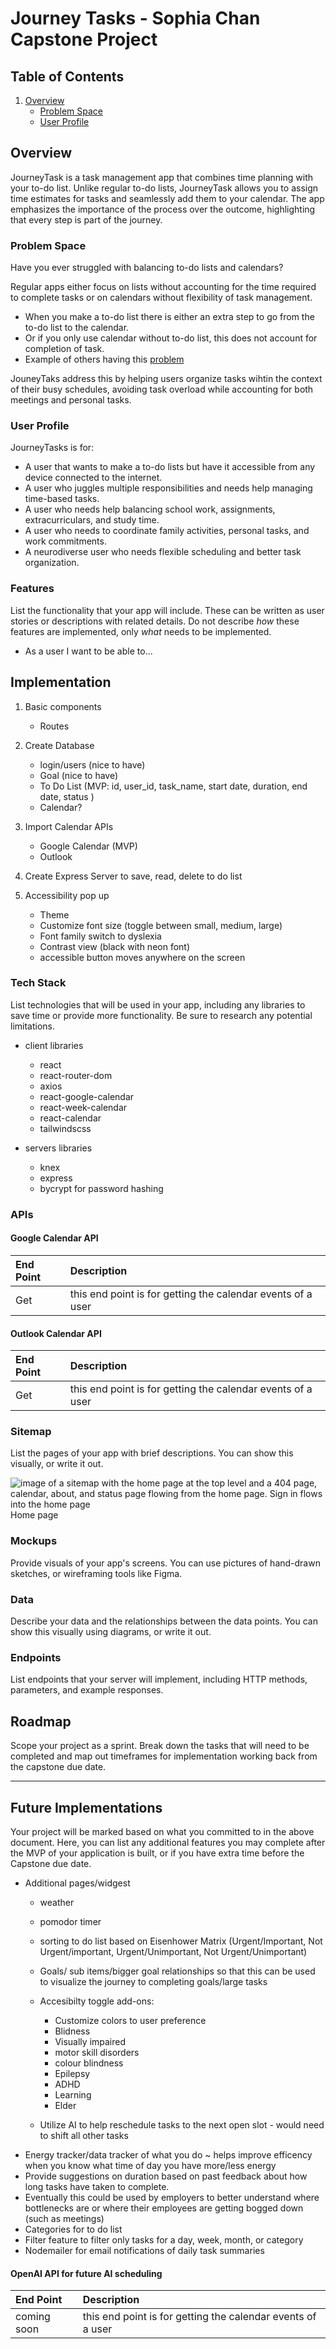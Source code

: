 # Journey Tasks - Sophia Chan Capstone Project
## Table of Contents
1. [Overview](##Overview)
    - [Problem Space](###problem-space)
    - [User Profile](###user-profile)

## Overview

JourneyTask is a task management app that combines time planning with your to-do list. Unlike regular to-do lists, JourneyTask allows you to assign time estimates for tasks and seamlessly add them to your calendar. The app emphasizes the importance of the process over the outcome, highlighting that every step is part of the journey.


### Problem Space
Have you ever struggled with balancing to-do lists and calendars?

Regular apps either focus on lists without accounting for the time required to complete tasks or on calendars without flexibility of task management.
- When you make a to-do list there is either an extra step to go from the to-do list to the calendar.
- Or if you only use calendar without to-do list, this does not account for completion of task.
- Example of others having this [problem](https://answers.microsoft.com/en-us/msoffice/forum/all/how-can-i-integrate-the-to-do-tasks-into-the/9ba1819a-40e6-42da-9805-8f99a3cb0deb)

JouneyTaks address this by helping users organize tasks wihtin the context of their busy schedules, avoiding task overload while accounting for both meetings and personal tasks.

### User Profile

JourneyTasks is for:
- A user that wants to make a to-do lists but have it accessible from any device connected to the internet.
- A user who juggles multiple responsibilities and needs help managing time-based tasks.
- A user who needs help balancing school work, assignments, extracurriculars, and study time.
- A user who needs to coordinate family activities, personal tasks, and work commitments.
- A neurodiverse user who needs flexible scheduling and better task organization.

### Features

List the functionality that your app will include. These can be written as user stories or descriptions with related details. Do not describe _how_ these features are implemented, only _what_ needs to be implemented.
- As a user I want to be able to...

## Implementation
1. Basic components
    - Routes
2. Create Database
    - login/users (nice to have)
    - Goal (nice to have)
    - To Do List (MVP: id, user_id, task_name, start date, duration, end date, status )
    - Calendar?

3. Import Calendar APIs
    - Google Calendar (MVP)
    - Outlook

4. Create Express Server to save, read, delete to do list

5. Accessibility pop up
    - Theme
    - Customize font size (toggle between small, medium, large)
    - Font family switch to dyslexia
    - Contrast view (black with neon font)
    - accessible button moves anywhere on the screen


### Tech Stack

List technologies that will be used in your app, including any libraries to save time or provide more functionality. Be sure to research any potential limitations.

- client libraries
    - react
    - react-router-dom
    - axios
    - react-google-calendar
    - react-week-calendar
    - react-calendar
    - tailwindscss

- servers libraries
    - knex
    - express
    - bycrypt for password hashing

### APIs

#### Google Calendar API
| End Point   | Description              |
| :-------- | :------------------------- |
|Get| this end point is for getting the calendar events of a user|


#### Outlook Calendar API
| End Point   | Description              |
| :-------- | :------------------------- |
|Get| this end point is for getting the calendar events of a user|




### Sitemap

List the pages of your app with brief descriptions. You can show this visually, or write it out.

![image of a sitemap with the home page at the top level and a 404 page, calendar, about, and status page flowing from the home page. Sign in flows into the home page](public/assets/journeytask-sitemap.png)
Home page

### Mockups

Provide visuals of your app's screens. You can use pictures of hand-drawn sketches, or wireframing tools like Figma.

### Data

Describe your data and the relationships between the data points. You can show this visually using diagrams, or write it out.

### Endpoints

List endpoints that your server will implement, including HTTP methods, parameters, and example responses.

## Roadmap

Scope your project as a sprint. Break down the tasks that will need to be completed and map out timeframes for implementation working back from the capstone due date.

---

## Future Implementations
Your project will be marked based on what you committed to in the above document. Here, you can list any additional features you may complete after the MVP of your application is built, or if you have extra time before the Capstone due date.

- Additional pages/widgest
    - weather
    - pomodor timer
    - sorting to do list based on Eisenhower Matrix (Urgent/Important, Not Urgent/important, Urgent/Unimportant, Not Urgent/Unimportant)
    - Goals/ sub items/bigger goal relationships so that this can be used to visualize the journey to completing goals/large tasks
    - Accesibilty toggle add-ons:
        - Customize colors to user preference
        - Blidness
        - Visually impaired
        - motor skill disorders
        - colour blindness
        - Epilepsy
        - ADHD
        - Learning
        - Elder

    - Utilize AI to help reschedule tasks to the next open slot - would need to shift all other tasks
-   Energy tracker/data tracker of what you do ~ helps improve efficency when you know what time of day you have more/less energy
- Provide suggestions on duration based on past feedback about how long tasks have taken to complete.
- Eventually this could be used by employers to better understand where bottlenecks are or where their employees are getting bogged down (such as meetings)
- Categories for to do list
- Filter feature to filter only tasks for a day, week, month, or category
- Nodemailer for email notifications of daily task summaries

#### OpenAI API for future AI scheduling
| End Point   | Description              |
| :--------   | :------------------------- |
|coming soon  | this end point is for getting the calendar events of a user|
